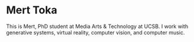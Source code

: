 # Mert Toka

This is Mert, PhD student at Media Arts & Technology at UCSB. I work with generative systems, virtual reality, computer vision, and computer music.
